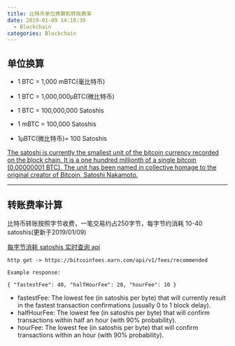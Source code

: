 ```yaml
---
title: 比特币单位换算和转账费率
date: 2019-01-09 14:18:39
  - Blockchain
categories: Blockchain
---
```


## 单位换算

* 1 BTC = 1,000 mBTC(毫比特币)

* 1 BTC = 1,000,000μBTC(微比特币)

* 1 BTC = 100,000,000 Satoshis

* 1 mBTC = 100,000 Satoshis

* 1μBTC(微比特币)= 100 Satoshis

<!-- more -->

[The satoshi is currently the smallest unit of the bitcoin currency recorded on the block chain. It is a one hundred millionth of a single bitcoin (0.00000001 BTC). The unit has been named in collective homage to the original creator of Bitcoin, Satoshi Nakamoto.](https://en.bitcoin.it/wiki/Satoshi_\(unit\))

***

## 转账费率计算

比特币转账按照字节收费，一笔交易约占250字节，每字节约消耗 10-40 satoshis(更新于2019/01/09)

[每字节消耗 satoshis 实时查询 api](https://bitcoinfees.21.co/api)

```
http get -> https://bitcoinfees.earn.com/api/v1/fees/recommended

Example response:

{ "fastestFee": 40, "halfHourFee": 20, "hourFee": 10 }
```

* fastestFee: The lowest fee (in satoshis per byte) that will currently result in the fastest transaction confirmations (usually 0 to 1 block delay).
* halfHourFee: The lowest fee (in satoshis per byte) that will confirm transactions within half an hour (with 90% probability).
* hourFee: The lowest fee (in satoshis per byte) that will confirm transactions within an hour (with 90% probability).